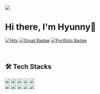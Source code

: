 <img src="https://capsule-render.vercel.app/api?type=waving&color=ade7ff&height=180&text=kshhyun&animation=&fontColor=fffffa&fontSize=70" />

# Hi there, I'm Hyunny👋
[![Hits](https://hits.seeyoufarm.com/api/count/incr/badge.svg?url=https://github.com/kshhyun%2Fgjbae1212%2Fhit-counter&count_bg=%2399C6E3&title_bg=%23C8D2D9&icon=&icon_color=%23E7E7E7&title=hits&edge_flat=true)](https://hits.seeyoufarm.com) [![Gmail Badge](https://img.shields.io/badge/-tjgus8288508@gmail.com-red?style=flat-square&logo=Gmail&logoColor=white&link=mailto:tjgus8288508@gmail.com)](mailto:tjgus8288508@gmail.com) [![Portfolio Badge](https://img.shields.io/badge/portfolio-blue?style=flat-square&logo=filedotio&logoColor=white&link=https://my.surfit.io/w/836489376/)](https://my.surfit.io/w/836489376/)
</br></br></br>

## 🛠️ Tech Stacks
<div style="margin: ; text-align: left;" "text-align: left;"> <img src="https://img.shields.io/badge/Python-3776AB?style=for-the-badge&logo=Python&logoColor=white">
          <img src="https://img.shields.io/badge/Oracle-F80000?style=for-the-badge&logo=Oracle&logoColor=white">
          <img src="https://img.shields.io/badge/MySQL-4479A1?style=for-the-badge&logo=MySQL&logoColor=white">
          <img src="https://img.shields.io/badge/MongoDB-47A248?style=for-the-badge&logo=MongoDB&logoColor=white">
          <img src="https://img.shields.io/badge/Javascript-F7DF1E?style=for-the-badge&logo=Javascript&logoColor=white">
          <br/><img src="https://img.shields.io/badge/Java-007396?style=for-the-badge&logo=Java&logoColor=white">
          <img src="https://img.shields.io/badge/Spring Boot-6DB33F?style=for-the-badge&logo=Spring Boot&logoColor=white">
          <img src="https://img.shields.io/badge/Docker-2496ED?style=for-the-badge&logo=Docker&logoColor=white">
          <img src="https://img.shields.io/badge/jQuery-0769AD?style=for-the-badge&logo=jQuery&logoColor=white">
          <img src="https://img.shields.io/badge/Linux-FCC624?style=for-the-badge&logo=Linux&logoColor=white">
          <br/></div>
</br></br></br>
